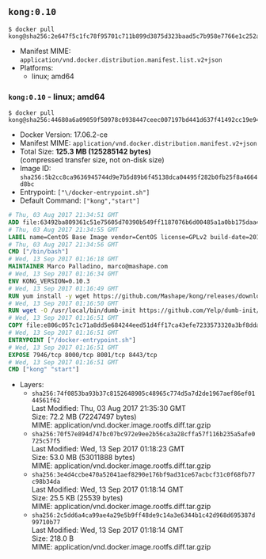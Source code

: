 ## `kong:0.10`

```console
$ docker pull kong@sha256:2e647f5c1fc78f95701c711b899d3875d323baad5c7b958e7766e1c252a06585
```

-	Manifest MIME: `application/vnd.docker.distribution.manifest.list.v2+json`
-	Platforms:
	-	linux; amd64

### `kong:0.10` - linux; amd64

```console
$ docker pull kong@sha256:44680a6a09059f50978c0938447ceec007197bd441d637f41492cc19e94d2b95
```

-	Docker Version: 17.06.2-ce
-	Manifest MIME: `application/vnd.docker.distribution.manifest.v2+json`
-	Total Size: **125.3 MB (125285142 bytes)**  
	(compressed transfer size, not on-disk size)
-	Image ID: `sha256:5b2cc8ca9636945744d9e7b5d89b6f45138dca04495f282b0fb25f8a4664d8bc`
-	Entrypoint: `["\/docker-entrypoint.sh"]`
-	Default Command: `["kong","start"]`

```dockerfile
# Thu, 03 Aug 2017 21:34:51 GMT
ADD file:63492ba809361c51e75605d70390b549ff1187076b6d00485a1a0bb175daa40e in / 
# Thu, 03 Aug 2017 21:34:55 GMT
LABEL name=CentOS Base Image vendor=CentOS license=GPLv2 build-date=20170801
# Thu, 03 Aug 2017 21:34:56 GMT
CMD ["/bin/bash"]
# Wed, 13 Sep 2017 01:16:18 GMT
MAINTAINER Marco Palladino, marco@mashape.com
# Wed, 13 Sep 2017 01:16:34 GMT
ENV KONG_VERSION=0.10.3
# Wed, 13 Sep 2017 01:16:49 GMT
RUN yum install -y wget https://github.com/Mashape/kong/releases/download/$KONG_VERSION/kong-$KONG_VERSION.el7.noarch.rpm &&     yum clean all
# Wed, 13 Sep 2017 01:16:50 GMT
RUN wget -O /usr/local/bin/dumb-init https://github.com/Yelp/dumb-init/releases/download/v1.1.3/dumb-init_1.1.3_amd64 &&     chmod +x /usr/local/bin/dumb-init
# Wed, 13 Sep 2017 01:16:51 GMT
COPY file:e806c057c1c71a8dd5e684244eed51d4ff17ca43efe7233573320a3bf8dda3a4 in /docker-entrypoint.sh 
# Wed, 13 Sep 2017 01:16:51 GMT
ENTRYPOINT ["/docker-entrypoint.sh"]
# Wed, 13 Sep 2017 01:16:51 GMT
EXPOSE 7946/tcp 8000/tcp 8001/tcp 8443/tcp
# Wed, 13 Sep 2017 01:16:51 GMT
CMD ["kong" "start"]
```

-	Layers:
	-	`sha256:74f0853ba93b37c8152648905c48965c774d5a7d2de1967aef86ef0144561f62`  
		Last Modified: Thu, 03 Aug 2017 21:35:30 GMT  
		Size: 72.2 MB (72247497 bytes)  
		MIME: application/vnd.docker.image.rootfs.diff.tar.gzip
	-	`sha256:70f57e894d747bc07bc972e9ee2b56ca3a28cffa57f116b235a5afe0725c57f5`  
		Last Modified: Wed, 13 Sep 2017 01:18:23 GMT  
		Size: 53.0 MB (53011888 bytes)  
		MIME: application/vnd.docker.image.rootfs.diff.tar.gzip
	-	`sha256:3e4d4ccbe470a52041aef8290e176bf9ad31ce67acbcf31c0f68fb77c98b34da`  
		Last Modified: Wed, 13 Sep 2017 01:18:14 GMT  
		Size: 25.5 KB (25539 bytes)  
		MIME: application/vnd.docker.image.rootfs.diff.tar.gzip
	-	`sha256:2c5dd6a4ca99ae4a29e5b9ff48de9c14a3e6344b1c42d968d695387d99710b77`  
		Last Modified: Wed, 13 Sep 2017 01:18:14 GMT  
		Size: 218.0 B  
		MIME: application/vnd.docker.image.rootfs.diff.tar.gzip
